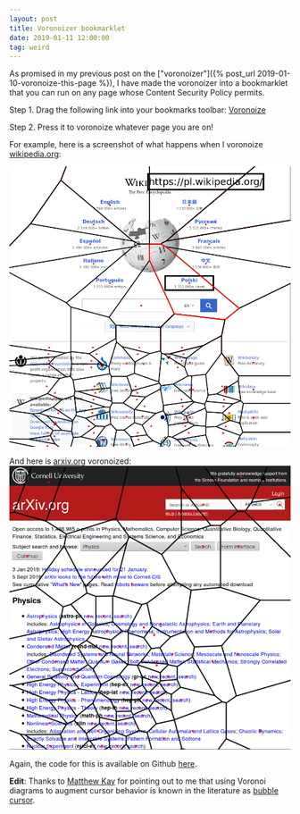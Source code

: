 ```yaml
---
layout: post
title: Voronoizer bookmarklet
date: 2019-01-11 12:00:00
tag: weird
---
```


As promised in my previous post on the ["voronoizer"]({% post_url 2019-01-10-voronoize-this-page %}), I have made the voronoizer into a bookmarklet that you can run on any page whose Content Security Policy permits.

Step 1.  Drag the following link into your bookmarks toolbar: <a href='javascript:var voronoize=function(t){var e={};function n(i){if(e[i])return e[i].exports;var s=e[i]={i:i,l:!1,exports:{}};return t[i].call(s.exports,s,s.exports,n),s.l=!0,s.exports}return n.m=t,n.c=e,n.d=function(t,e,i){n.o(t,e)||Object.defineProperty(t,e,{enumerable:!0,get:i})},n.r=function(t){"undefined"!=typeof Symbol&&Symbol.toStringTag&&Object.defineProperty(t,Symbol.toStringTag,{value:"Module"}),Object.defineProperty(t,"__esModule",{value:!0})},n.t=function(t,e){if(1&e&&(t=n(t)),8&e)return t;if(4&e&&"object"==typeof t&&t&&t.__esModule)return t;var i=Object.create(null);if(n.r(i),Object.defineProperty(i,"default",{enumerable:!0,value:t}),2&e&&"string"!=typeof t)for(var s in t)n.d(i,s,function(e){return t[e]}.bind(null,s));return i},n.n=function(t){var e=t&&t.__esModule?function(){return t.default}:function(){return t};return n.d(e,"a",e),e},n.o=function(t,e){return Object.prototype.hasOwnProperty.call(t,e)},n.p="",n(n.s=0)}([function(t,e,n){"use strict";n.r(e);const i=Math.pow(2,-52);class s{static from(t,e,n){e||(e=d),n||(n=f);const i=t.length,r=new Float64Array(2*i);for(let s=0;s<i;s++){const i=t[s];r[2*s]=e(i),r[2*s+1]=n(i)}return new s(r)}constructor(t){let e=1/0,n=1/0,s=-1/0,d=-1/0;const f=t.length>>1,y=this.ids=new Uint32Array(f);if(f>0&&"number"!=typeof t[0])throw new Error("Expected coords to contain numbers.");this.coords=t;for(let i=0;i<f;i++){const r=t[2*i],o=t[2*i+1];r<e&&(e=r),o<n&&(n=o),r>s&&(s=r),o>d&&(d=o),y[i]=i}const g=(e+s)/2,x=(n+d)/2;let m,_,v,p=1/0;for(let e=0;e<f;e++){const n=r(g,x,t[2*e],t[2*e+1]);n<p&&(m=e,p=n)}const w=t[2*m],b=t[2*m+1];p=1/0;for(let e=0;e<f;e++){if(e===m)continue;const n=r(w,b,t[2*e],t[2*e+1]);n<p&&n>0&&(_=e,p=n)}let k=t[2*_],T=t[2*_+1],E=1/0;for(let e=0;e<f;e++){if(e===m||e===_)continue;const n=l(w,b,k,T,t[2*e],t[2*e+1]);n<E&&(v=e,E=n)}let M=t[2*v],P=t[2*v+1];if(E===1/0)throw new Error("No Delaunay triangulation exists for this input.");if(o(w,b,k,T,M,P)){const t=_,e=k,n=T;_=v,k=M,T=P,v=t,M=e,P=n}const S=function(t,e,n,i,s,r){const o=n-t,l=i-e,h=s-t,a=r-e,c=o*o+l*l,u=h*h+a*a,d=o*a-l*h;return{x:t+.5*(a*c-l*u)/d,y:e+.5*(o*u-h*c)/d}}(w,b,k,T,M,P);this._cx=S.x,this._cy=S.y,function t(e,n,i,s,r,o){let l,h,a;if(s-i<=20)for(l=i+1;l<=s;l++){for(a=e[l],h=l-1;h>=i&&c(n,e[h],a,r,o)>0;)e[h+1]=e[h--];e[h+1]=a}else{const d=i+s>>1;for(h=s,u(e,d,l=i+1),c(n,e[i],e[s],r,o)>0&&u(e,i,s),c(n,e[l],e[s],r,o)>0&&u(e,l,s),c(n,e[i],e[l],r,o)>0&&u(e,i,l),a=e[l];;){do{l++}while(c(n,e[l],a,r,o)<0);do{h--}while(c(n,e[h],a,r,o)>0);if(h<l)break;u(e,l,h)}e[i+1]=e[h],e[h]=a,s-l+1>=h-i?(t(e,n,l,s,r,o),t(e,n,i,h-1,r,o)):(t(e,n,i,h-1,r,o),t(e,n,l,s,r,o))}}(y,t,0,y.length-1,S.x,S.y),this._hashSize=Math.ceil(Math.sqrt(f)),this._hash=new Array(this._hashSize);let A=this.hull=h(t,m);this._hashEdge(A),A.t=0,A=h(t,_,A),this._hashEdge(A),A.t=1,A=h(t,v,A),this._hashEdge(A),A.t=2;const L=2*f-5,$=this.triangles=new Uint32Array(3*L),z=this.halfedges=new Int32Array(3*L);this.trianglesLen=0,this._addTriangle(m,_,v,-1,-1,-1);for(let e,n,s=0;s<y.length;s++){const r=y[s],l=t[2*r],c=t[2*r+1];if(s>0&&Math.abs(l-e)<=i&&Math.abs(c-n)<=i)continue;if(e=l,n=c,r===m||r===_||r===v)continue;const u=this._hashKey(l,c);let d,f=u;do{d=this._hash[f],f=(f+1)%this._hashSize}while((!d||d.removed)&&f!==u);for(A=d=d.prev;!o(l,c,A.x,A.y,A.next.x,A.next.y);)if((A=A.next)===d){A=null;break}if(!A)continue;const g=A===d;let x=this._addTriangle(A.i,r,A.next.i,-1,-1,A.t);A.t=x,(A=h(t,r,A)).t=this._legalize(x+2);let p=A.next;for(;o(l,c,p.x,p.y,p.next.x,p.next.y);)x=this._addTriangle(p.i,r,p.next.i,p.prev.t,-1,p.t),p.prev.t=this._legalize(x+2),this.hull=a(p),p=p.next;if(g)for(p=A.prev;o(l,c,p.prev.x,p.prev.y,p.x,p.y);)x=this._addTriangle(p.prev.i,r,p.i,-1,p.t,p.prev.t),this._legalize(x+2),p.prev.t=x,this.hull=a(p),p=p.prev;this._hashEdge(A),this._hashEdge(A.prev)}this.triangles=$.subarray(0,this.trianglesLen),this.halfedges=z.subarray(0,this.trianglesLen)}_hashEdge(t){this._hash[this._hashKey(t.x,t.y)]=t}_hashKey(t,e){return Math.floor(function(t,e){const n=t/(Math.abs(t)+Math.abs(e));return(e>0?3-n:1+n)/4}(t-this._cx,e-this._cy)*this._hashSize)%this._hashSize}_legalize(t){const{triangles:e,coords:n,halfedges:i}=this,s=i[t],r=t-t%3,o=s-s%3,l=r+(t+1)%3,h=r+(t+2)%3,a=o+(s+2)%3;if(-1===s)return h;const c=e[h],u=e[t],d=e[l],f=e[a];if(function(t,e,n,i,s,r,o,l){const h=t-o,a=e-l,c=n-o,u=i-l,d=s-o,f=r-l,y=c*c+u*u,g=d*d+f*f;return h*(u*g-y*f)-a*(c*g-y*d)+(h*h+a*a)*(c*f-u*d)<0}(n[2*c],n[2*c+1],n[2*u],n[2*u+1],n[2*d],n[2*d+1],n[2*f],n[2*f+1])){e[t]=f,e[s]=c;const n=i[a];if(-1===n){let e=this.hull;do{if(e.t===a){e.t=t;break}e=e.next}while(e!==this.hull)}this._link(t,n),this._link(s,i[h]),this._link(h,a);const r=o+(s+1)%3;return this._legalize(t),this._legalize(r)}return h}_link(t,e){this.halfedges[t]=e,-1!==e&&(this.halfedges[e]=t)}_addTriangle(t,e,n,i,s,r){const o=this.trianglesLen;return this.triangles[o]=t,this.triangles[o+1]=e,this.triangles[o+2]=n,this._link(o,i),this._link(o+1,s),this._link(o+2,r),this.trianglesLen+=3,o}}function r(t,e,n,i){const s=t-n,r=e-i;return s*s+r*r}function o(t,e,n,i,s,r){return(i-e)*(s-n)-(n-t)*(r-i)<0}function l(t,e,n,i,s,r){const o=n-t,l=i-e,h=s-t,a=r-e,c=o*o+l*l,u=h*h+a*a,d=o*a-l*h,f=.5*(a*c-l*u)/d,y=.5*(o*u-h*c)/d;return c&&u&&d&&f*f+y*y||1/0}function h(t,e,n){const i={i:e,x:t[2*e],y:t[2*e+1],t:0,prev:null,next:null,removed:!1};return n?(i.next=n.next,i.prev=n,n.next.prev=i,n.next=i):(i.prev=i,i.next=i),i}function a(t){return t.prev.next=t.next,t.next.prev=t.prev,t.removed=!0,t.prev}function c(t,e,n,i,s){return r(t[2*e],t[2*e+1],i,s)-r(t[2*n],t[2*n+1],i,s)||t[2*e]-t[2*n]||t[2*e+1]-t[2*n+1]}function u(t,e,n){const i=t[e];t[e]=t[n],t[n]=i}function d(t){return t[0]}function f(t){return t[1]}const y=1e-6;class g{constructor(){this._x0=this._y0=this._x1=this._y1=null,this._=""}moveTo(t,e){this._+=`M${this._x0=this._x1=+t},${this._y0=this._y1=+e}`}closePath(){null!==this._x1&&(this._x1=this._x0,this._y1=this._y0,this._+="Z")}lineTo(t,e){this._+=`L${this._x1=+t},${this._y1=+e}`}arc(t,e,n){const i=(t=+t)+(n=+n),s=e=+e;if(n<0)throw new Error("negative radius");null===this._x1?this._+=`M${i},${s}`:(Math.abs(this._x1-i)>y||Math.abs(this._y1-s)>y)&&(this._+="L"+i+","+s),n&&(this._+=`A${n},${n},0,1,1,${t-n},${e}A${n},${n},0,1,1,${this._x1=i},${this._y1=s}`)}rect(t,e,n,i){this._+=`M${this._x0=this._x1=+t},${this._y0=this._y1=+e}h${+n}v${+i}h${-n}Z`}value(){return this._||null}}class x{constructor(){this._=[]}moveTo(t,e){this._.push([t,e])}closePath(){this._.push(this._[0].slice())}lineTo(t,e){this._.push([t,e])}value(){return this._.length?this._:null}}class m{constructor(t,[e,n,i,s]=[0,0,960,500]){if(!((i=+i)>=(e=+e)&&(s=+s)>=(n=+n)))throw new Error("invalid bounds");const{points:r,hull:o,triangles:l}=this.delaunay=t,h=this.circumcenters=new Float64Array(l.length/3*2),a=this.vectors=new Float64Array(2*r.length);this.xmax=i,this.xmin=e,this.ymax=s,this.ymin=n;for(let t=0,e=0,n=l.length;t<n;t+=3,e+=2){const n=2*l[t],i=2*l[t+1],s=2*l[t+2],o=r[n],a=r[n+1],c=r[i],u=r[i+1],d=r[s],f=r[s+1],y=o-c,g=o-d,x=a-u,m=a-f,_=o*o+a*a,v=_-c*c-u*u,p=_-d*d-f*f,w=2*(g*x-y*m);h[e]=(x*p-m*v)/w,h[e+1]=(g*v-y*p)/w}let c,u,d,f=o,y=4*f.i,g=f.x,x=f.y;do{c=y,u=g,d=x,y=4*(f=f.next).i,g=f.x,x=f.y,a[c+2]=a[y]=d-x,a[c+3]=a[y+1]=g-u}while(f!==o)}render(t){const e=null==t?t=new g:void 0,{delaunay:{halfedges:n,hull:i},circumcenters:s,vectors:r}=this;for(let e=0,i=n.length;e<i;++e){const i=n[e];if(i<e)continue;const r=2*Math.floor(e/3),o=2*Math.floor(i/3),l=s[r],h=s[r+1],a=s[o],c=s[o+1];this._renderSegment(l,h,a,c,t)}let o=i;do{o=o.next;const e=2*Math.floor(o.t/3),n=s[e],i=s[e+1],l=4*o.i,h=this._project(n,i,r[l+2],r[l+3]);h&&this._renderSegment(n,i,h[0],h[1],t)}while(o!==i);return e&&e.value()}renderBounds(t){const e=null==t?t=new g:void 0;return t.rect(this.xmin,this.ymin,this.xmax-this.xmin,this.ymax-this.ymin),e&&e.value()}renderCell(t,e){const n=null==e?e=new g:void 0,i=this._clip(t);if(null!==i){e.moveTo(i[0],i[1]);for(let t=2,n=i.length;t<n;t+=2)e.lineTo(i[t],i[t+1]);return e.closePath(),n&&n.value()}}*cellPolygons(){const{delaunay:{points:t}}=this;for(let e=0,n=t.length/2;e<n;++e){const t=this.cellPolygon(e);t&&(yield t)}}cellPolygon(t){const e=new x;return this.renderCell(t,e),e.value()}_renderSegment(t,e,n,i,s){let r;const o=this._regioncode(t,e),l=this._regioncode(n,i);0===o&&0===l?(s.moveTo(t,e),s.lineTo(n,i)):(r=this._clipSegment(t,e,n,i,o,l))&&(s.moveTo(r[0],r[1]),s.lineTo(r[2],r[3]))}contains(t,e,n){return(e=+e)==e&&(n=+n)==n&&this.delaunay._step(t,e,n)===t}_cell(t){const{circumcenters:e,delaunay:{inedges:n,halfedges:i,triangles:s}}=this,r=n[t];if(-1===r)return null;const o=[];let l=r;do{const n=Math.floor(l/3);if(o.push(e[2*n],e[2*n+1]),s[l=l%3==2?l-2:l+1]!==t)break;l=i[l]}while(l!==r&&-1!==l);return o}_clip(t){const e=this._cell(t);if(null===e)return null;const{vectors:n}=this,i=4*t;return n[i]||n[i+1]?this._clipInfinite(t,e,n[i],n[i+1],n[i+2],n[i+3]):this._clipFinite(t,e)}_clipFinite(t,e){const n=e.length;let i,s,r,o,l,h=null,a=e[n-2],c=e[n-1],u=this._regioncode(a,c);for(let d=0;d<n;d+=2)if(i=a,s=c,a=e[d],c=e[d+1],r=u,u=this._regioncode(a,c),0===r&&0===u)o=l,l=0,h?h.push(a,c):h=[a,c];else{let e,n,d,f,y;if(0===r){if(null===(e=this._clipSegment(i,s,a,c,r,u)))continue;[n,d,f,y]=e}else{if(null===(e=this._clipSegment(a,c,i,s,u,r)))continue;[f,y,n,d]=e,o=l,l=this._edgecode(n,d),o&&l&&this._edge(t,o,l,h,h.length),h?h.push(n,d):h=[n,d]}o=l,l=this._edgecode(f,y),o&&l&&this._edge(t,o,l,h,h.length),h?h.push(f,y):h=[f,y]}if(h)o=l,l=this._edgecode(h[0],h[1]),o&&l&&this._edge(t,o,l,h,h.length);else if(this.contains(t,(this.xmin+this.xmax)/2,(this.ymin+this.ymax)/2))return[this.xmax,this.ymin,this.xmax,this.ymax,this.xmin,this.ymax,this.xmin,this.ymin];return h}_clipSegment(t,e,n,i,s,r){for(;;){if(0===s&&0===r)return[t,e,n,i];if(s&r)return null;let o,l,h=s||r;8&h?(o=t+(n-t)*(this.ymax-e)/(i-e),l=this.ymax):4&h?(o=t+(n-t)*(this.ymin-e)/(i-e),l=this.ymin):2&h?(l=e+(i-e)*(this.xmax-t)/(n-t),o=this.xmax):(l=e+(i-e)*(this.xmin-t)/(n-t),o=this.xmin),s?(t=o,e=l,s=this._regioncode(t,e)):(n=o,i=l,r=this._regioncode(n,i))}}_clipInfinite(t,e,n,i,s,r){let o,l=Array.from(e);if((o=this._project(l[0],l[1],n,i))&&l.unshift(o[0],o[1]),(o=this._project(l[l.length-2],l[l.length-1],s,r))&&l.push(o[0],o[1]),l=this._clipFinite(t,l))for(let e,n=0,i=l.length,s=this._edgecode(l[i-2],l[i-1]);n<i;n+=2)e=s,s=this._edgecode(l[n],l[n+1]),e&&s&&(n=this._edge(t,e,s,l,n),i=l.length);else this.contains(t,(this.xmin+this.xmax)/2,(this.ymin+this.ymax)/2)&&(l=[this.xmin,this.ymin,this.xmax,this.ymin,this.xmax,this.ymax,this.xmin,this.ymax]);return l}_edge(t,e,n,i,s){for(;e!==n;){let n,r;switch(e){case 5:e=4;continue;case 4:e=6,n=this.xmax,r=this.ymin;break;case 6:e=2;continue;case 2:e=10,n=this.xmax,r=this.ymax;break;case 10:e=8;continue;case 8:e=9,n=this.xmin,r=this.ymax;break;case 9:e=1;continue;case 1:e=5,n=this.xmin,r=this.ymin}i[s]===n&&i[s+1]===r||!this.contains(t,n,r)||(i.splice(s,0,n,r),s+=2)}return s}_project(t,e,n,i){let s,r,o,l=1/0;if(i<0){if(e<=this.ymin)return null;(s=(this.ymin-e)/i)<l&&(o=this.ymin,r=t+(l=s)*n)}else if(i>0){if(e>=this.ymax)return null;(s=(this.ymax-e)/i)<l&&(o=this.ymax,r=t+(l=s)*n)}if(n>0){if(t>=this.xmax)return null;(s=(this.xmax-t)/n)<l&&(r=this.xmax,o=e+(l=s)*i)}else if(n<0){if(t<=this.xmin)return null;(s=(this.xmin-t)/n)<l&&(r=this.xmin,o=e+(l=s)*i)}return[r,o]}_edgecode(t,e){return(t===this.xmin?1:t===this.xmax?2:0)|(e===this.ymin?4:e===this.ymax?8:0)}_regioncode(t,e){return(t<this.xmin?1:t>this.xmax?2:0)|(e<this.ymin?4:e>this.ymax?8:0)}}const _=2*Math.PI;class v{constructor(t){const{halfedges:e,hull:n,triangles:i}=new s(t);this.points=t,this.halfedges=e,this.hull=n,this.triangles=i;const r=this.inedges=new Int32Array(t.length/2).fill(-1),o=this.outedges=new Int32Array(t.length/2).fill(-1);for(let t=0,n=e.length;t<n;++t)r[i[t%3==2?t-2:t+1]]=t;let l,h=n;do{l=h,r[(h=h.next).i]=l.t,o[l.i]=h.t}while(h!==n)}voronoi(t){return new m(this,t)}*neighbors(t){const{inedges:e,outedges:n,halfedges:i,triangles:s}=this,r=e[t];if(-1===r)return;let o=r;do{if(yield s[o],s[o=o%3==2?o-2:o+1]!==t)return;if(-1===(o=i[o]))return yield s[n[t]]}while(o!==r)}find(t,e,n=0){if((t=+t)!=t||(e=+e)!=e)return-1;let i;for(;(i=this._step(n,t,e))>=0&&i!==n;)n=i;return i}_step(t,e,n){const{inedges:i,points:s}=this;if(-1===i[t])return-1;let r=t,o=(e-s[2*t])**2+(n-s[2*t+1])**2;for(const i of this.neighbors(t)){const t=(e-s[2*i])**2+(n-s[2*i+1])**2;t<o&&(o=t,r=i)}return r}render(t){const e=null==t?t=new g:void 0,{points:n,halfedges:i,triangles:s}=this;for(let e=0,r=i.length;e<r;++e){const r=i[e];if(r<e)continue;const o=2*s[e],l=2*s[r];t.moveTo(n[o],n[o+1]),t.lineTo(n[l],n[l+1])}return this.renderHull(t),e&&e.value()}renderPoints(t,e=2){const n=null==t?t=new g:void 0,{points:i}=this;for(let n=0,s=i.length;n<s;n+=2){const s=i[n],r=i[n+1];t.moveTo(s+e,r),t.arc(s,r,e,0,_)}return n&&n.value()}renderHull(t){const e=null==t?t=new g:void 0,{hull:n}=this;let i=n;for(t.moveTo(i.x,i.y);(i=i.next)!==n;)t.lineTo(i.x,i.y);return t.closePath(),e&&e.value()}hullPolygon(){const t=new x;return this.renderHull(t),t.value()}renderTriangle(t,e){const n=null==e?e=new g:void 0,{points:i,triangles:s}=this,r=2*s[t*=3],o=2*s[t+1],l=2*s[t+2];return e.moveTo(i[r],i[r+1]),e.lineTo(i[o],i[o+1]),e.lineTo(i[l],i[l+1]),e.closePath(),n&&n.value()}*trianglePolygons(){const{triangles:t}=this;for(let e=0,n=t.length/3;e<n;++e)yield this.trianglePolygon(e)}trianglePolygon(t){const e=new x;return this.renderTriangle(t,e),e.value()}}v.from=function(t,e=function(t){return t[0]},n=function(t){return t[1]},i){return new v("length"in t?function(t,e,n,i){const s=t.length,r=new Float64Array(2*s);for(let o=0;o<s;++o){const s=t[o];r[2*o]=e.call(i,s,o,t),r[2*o+1]=n.call(i,s,o,t)}return r}(t,e,n,i):Float64Array.from(function*(t,e,n,i){let s=0;for(const r of t)yield e.call(i,r,s,t),yield n.call(i,r,s,t),++s}(t,e,n,i)))},n.d(e,"showVoronoi",function(){return E}),n.d(e,"drawVoronoi",function(){return M}),n.d(e,"eraseVoronoi",function(){return P}),n.d(e,"toggleVoronoi",function(){return S});var p,w,b,k,T,E=!0;function M(){P();var t=document.createElement("div");t.setAttribute("id","attachedLinkOverlayForDelaunay"),t.style.outline="5px solid black",t.style.position="fixed",t.style.top="1em",t.style.right="10%",t.style.maxWidth="80%",t.style.overflowWrap="break-word",t.style["font-size"]="32px",t.style.zIndex="9999999999999999999999999999",t.style["background-color"]="white",document.body.appendChild(t);var e=document.querySelectorAll("a, input"),n=document.createElement("canvas");n.setAttribute("id","attachedCanvasOverlayForDelaunay");var i=document.documentElement.getBoundingClientRect(),s=document.documentElement.scrollHeight,r=document.documentElement.scrollWidth,o=s;n.style.position="absolute",n.setAttribute("width",r+"px"),n.setAttribute("height",o+"px"),n.style.left="0",n.style.top="0",n.style.zIndex="999999999999999999999999999",n.style["pointer-events"]="none";var l=n.width,h=n.height;document.body.appendChild(n);var a=n.getContext("2d");a.getImageData(0,0,l,h);function c(t,e){return{x:l*(t/r),y:h*(e/o)}}a.fillStyle="red";for(var u=[],d=[],f=0;f<e.length;f++){var y=e[f],g=y.getBoundingClientRect(),x=c((g.left+g.right)/2,(g.top+g.bottom)/2-i.top);E&&a.fillRect(x.x-2,x.y-2,5,5),u.push([x.x,x.y]),d.push([x.x,x.y,y])}var m=v.from(u),_=m.voronoi([1,1,l,h]);E&&(a.beginPath(),a.lineWidth=3,_.render(a),a.stroke());var S=new Map;d.forEach(function(t){var e=t[0],n=t[1],i=t[2],s=m.find(e,n);S.set(s,i)}),T=function(e){var n=c(e.layerX,e.layerY),i=m.find(n.x,n.y);if("touchstart"==e.type&&p==i&&S.get(i).click(),p!=i){void 0!==p&&(S.get(p).style.outline=b,E&&(a.strokeStyle="black",a.beginPath(),_.renderCell(p,a),a.stroke()));var s=S.get(i);w=s,b=s.style.outline||"none",s.style.outline="5px solid black","A"==s.tagName?t.innerHTML=s.href:"INPUT"==s.tagName&&(t.innerHTML=s.value),E&&(a.strokeStyle="red",a.beginPath(),_.renderCell(i,a),a.stroke())}p=i},k=function(t){var e=c(t.layerX,t.layerY),n=m.find(e.x,e.y);S.get(n).click()},window.addEventListener("resize",M),window.addEventListener("mousemove",T),window.addEventListener("touchstart",T),window.addEventListener("click",k)}function P(){window.removeEventListener("mousemove",T),window.removeEventListener("touchstart",T),window.removeEventListener("click",k),window.removeEventListener("resize",M),void 0!==w&&(w.style.outline=b);try{document.getElementById("attachedLinkOverlayForDelaunay").remove(),document.getElementById("attachedCanvasOverlayForDelaunay").remove()}catch(t){}}function S(){E=!E,M()}M(),window.addEventListener("load",M)}]);'>Voronoize</a>

Step 2. Press it to voronoize whatever page you are on!

For example, here is a screenshot of what happens when I voronoize [wikipedia.org](https://www.wikipedia.org):

<img src="/images/voronoi-wikipedia.png" style="width: 600px" alt="Wikipedia 'voronized'"/>

And here is [arxiv.org](https://arxiv.org) voronoized:
<img src="/images/voronoi-arxiv.png" style="width: 600px" alt="Arxiv 'voronized'"/> 

Again, the code for this is available on Github [here](https://github.com/samzhang111/html-voronoi).

**Edit**: Thanks to [Matthew Kay](https://twitter.com/mjskay/status/1085407912279896065) for pointing out to me that using Voronoi diagrams to augment cursor behavior is known in the literature as [bubble cursor](http://www.dgp.toronto.edu/~tovi/BubbleCursor).
